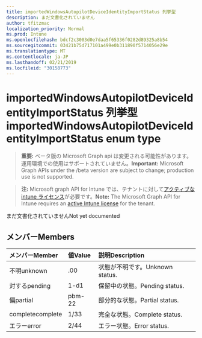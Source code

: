 ```yaml
---
title: importedWindowsAutopilotDeviceIdentityImportStatus 列挙型
description: まだ文書化されていません
author: tfitzmac
localization_priority: Normal
ms.prod: Intune
ms.openlocfilehash: bdcf2c3003d0e7daa5f65336f0282d89325a8b54
ms.sourcegitcommit: 03421b75d717101a499e0b311890f5714056e29e
ms.translationtype: MT
ms.contentlocale: ja-JP
ms.lasthandoff: 02/21/2019
ms.locfileid: "30158773"
---
```

# <a name="importedwindowsautopilotdeviceidentityimportstatus-enum-type"></a><span data-ttu-id="78ee6-103">importedWindowsAutopilotDeviceIdentityImportStatus 列挙型</span><span class="sxs-lookup"><span data-stu-id="78ee6-103">importedWindowsAutopilotDeviceIdentityImportStatus enum type</span></span>

> <span data-ttu-id="78ee6-104">**重要:** ベータ版の Microsoft Graph api は変更される可能性があります。運用環境での使用はサポートされていません。</span><span class="sxs-lookup"><span data-stu-id="78ee6-104">**Important:** Microsoft Graph APIs under the /beta version are subject to change; production use is not supported.</span></span>

> <span data-ttu-id="78ee6-105">**注:** Microsoft graph API for Intune では、テナントに対して[アクティブな intune ライセンス](https://go.microsoft.com/fwlink/?linkid=839381)が必要です。</span><span class="sxs-lookup"><span data-stu-id="78ee6-105">**Note:** The Microsoft Graph API for Intune requires an [active Intune license](https://go.microsoft.com/fwlink/?linkid=839381) for the tenant.</span></span>

<span data-ttu-id="78ee6-106">まだ文書化されていません</span><span class="sxs-lookup"><span data-stu-id="78ee6-106">Not yet documented</span></span>

## <a name="members"></a><span data-ttu-id="78ee6-107">メンバー</span><span class="sxs-lookup"><span data-stu-id="78ee6-107">Members</span></span>
|<span data-ttu-id="78ee6-108">メンバー</span><span class="sxs-lookup"><span data-stu-id="78ee6-108">Member</span></span>|<span data-ttu-id="78ee6-109">値</span><span class="sxs-lookup"><span data-stu-id="78ee6-109">Value</span></span>|<span data-ttu-id="78ee6-110">説明</span><span class="sxs-lookup"><span data-stu-id="78ee6-110">Description</span></span>|
|:---|:---|:---|
|<span data-ttu-id="78ee6-111">不明</span><span class="sxs-lookup"><span data-stu-id="78ee6-111">unknown</span></span>|<span data-ttu-id="78ee6-112">.0</span><span class="sxs-lookup"><span data-stu-id="78ee6-112">0</span></span>|<span data-ttu-id="78ee6-113">状態が不明です。</span><span class="sxs-lookup"><span data-stu-id="78ee6-113">Unknown status.</span></span>|
|<span data-ttu-id="78ee6-114">対する</span><span class="sxs-lookup"><span data-stu-id="78ee6-114">pending</span></span>|<span data-ttu-id="78ee6-115">1-d</span><span class="sxs-lookup"><span data-stu-id="78ee6-115">1</span></span>|<span data-ttu-id="78ee6-116">保留中の状態。</span><span class="sxs-lookup"><span data-stu-id="78ee6-116">Pending status.</span></span>|
|<span data-ttu-id="78ee6-117">偏</span><span class="sxs-lookup"><span data-stu-id="78ee6-117">partial</span></span>|<span data-ttu-id="78ee6-118">pbm-2</span><span class="sxs-lookup"><span data-stu-id="78ee6-118">2</span></span>|<span data-ttu-id="78ee6-119">部分的な状態。</span><span class="sxs-lookup"><span data-stu-id="78ee6-119">Partial status.</span></span>|
|<span data-ttu-id="78ee6-120">complete</span><span class="sxs-lookup"><span data-stu-id="78ee6-120">complete</span></span>|<span data-ttu-id="78ee6-121">1/3</span><span class="sxs-lookup"><span data-stu-id="78ee6-121">3</span></span>|<span data-ttu-id="78ee6-122">完全な状態。</span><span class="sxs-lookup"><span data-stu-id="78ee6-122">Complete status.</span></span>|
|<span data-ttu-id="78ee6-123">エラー</span><span class="sxs-lookup"><span data-stu-id="78ee6-123">error</span></span>|<span data-ttu-id="78ee6-124">2/4</span><span class="sxs-lookup"><span data-stu-id="78ee6-124">4</span></span>|<span data-ttu-id="78ee6-125">エラー状態。</span><span class="sxs-lookup"><span data-stu-id="78ee6-125">Error status.</span></span>|




